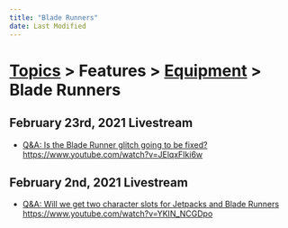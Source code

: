 ```yaml
---
title: "Blade Runners"
date: Last Modified
---
```

# [Topics](../../../topics.md) > Features > [Equipment](../../../topics/features/equipment.md) > Blade Runners

## February 23rd, 2021 Livestream
* [Q&A: Is the Blade Runner glitch going to be fixed?](../../../transcriptions/yt-JElqxFIki6w.md) https://www.youtube.com/watch?v=JElqxFIki6w

## February 2nd, 2021 Livestream
* [Q&A: Will we get two character slots for Jetpacks and Blade Runners](../../../transcriptions/yt-YKIN_NCGDpo.md) https://www.youtube.com/watch?v=YKIN_NCGDpo
